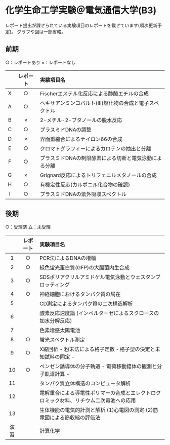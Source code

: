 # 化学生命工学実験＠電気通信大学(B3)

レポート提出が課せられている実験項目のレポートを載せています(順次更新予定)。
グラフや図は一部省略。

## 前期

○：レポートあり
×：レポートなし

| |レポート|実験項目名|
|:--:|:--:|:--|
|X|○|Fischerエステル化反応による酢酸エチルの合成|
|A|○|ヘキサアンミンコバルト(Ⅲ)塩化物の合成と電子スペクトル|
|B|×|2-メチル-2-ブタノールの脱水反応|
|C|○|プラスミドDNAの調整|
|D|×|界面重縮合によるナイロン66の合成|
|E|○|クロマトグラフィーによるカロテンの抽出と分離|
|F|○|プラスミドDNAの制限酵素による切断と電気泳動による分離|
|G|×|Grignard反応によるトリフェニルメタノールの合成|
|H|○|有機定性反応(カルボニル化合物の確認)|
|I|○|プラスミドDNAの紫外吸収スペクトル|

## 後期

○：受理済
△：未受理

| |レポート|実験項目名|
|:--:|:--:|:--|
|1|○|PCR法によるDNAの増幅|
|2|○|緑色蛍光蛋白質(GFP)の大腸菌内生合成|
|3|○|SDSポリアクリルアミドゲル電気泳動とウェスタンブロッティング|
|4|○|神経細胞におけるタンパク質の局在|
|5| |CD測定によるタンパク質の二次構造解析|
|6| |酸素反応速度論 (インベルターゼによるスクロースの加水分解反応)|
|7| |色素増感太陽電池|
|8|○|蛍光スペクトル測定|
|9|○|X線回析  - 粉末法による格子定数・格子型の決定と未知試料の同定 - |
|10|○|ベンゼン誘導体の分子軌道 - 電荷移動錯体の観測と分子軌道計算 - |
|11| |タンパク質立体構造のコンピュータ解析|
|12| |電解重合による導電性ポリマーの合成とエレクトロクロミック材料、リチウム二次電池への応用|
|13| |生体機能の電気的計測と解析 (1)心電図の測定 (2)筋電図による筋収縮の評価法|
|演習| |計算化学|

